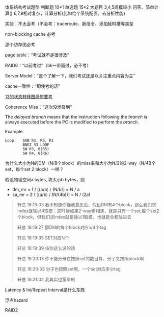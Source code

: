 体系结构考试题型
判断题
10\*1
单选题
15\*2
大题目
3,4,5规模较小 问答、简单计算()
6,7,8相对复杂，计算分析(比如给个系统配置，去分析性能)





实验：不太会考（不会考：traceroute、新指令、添加延时槽等类型

non-blocking cache 必考

那个访存图必考

page table：“考试就不是很涉及”

RAID6：“以前考过”（bk一带而过，必不考）

Server Model：“这个了解一下，我们考试还是以关注重点内容为主”

cache一致性：“即使考的话”

<u>13的状态转移图感觉要考</u>

Coherence Miss：“这次没涉及到”



The *delayed branch* means that the instruction following the *branch* is always executed before the PC is modified to perform the *branch*.

Example:

```assembly
Loop:   SUB R3, R3, R1
        BNEZ R3 LOOP
        SW R3, 0(R5)
        SW R4, 0(R6)
```



为什么大小为N的DM（N/B个block）的miss率和大小为N/2的2-way（N/4B个set，每个set 2 block）一样？

假设物理空间a bytes, 块大小b bytes，则

* dm_mr = 1 / [(a/b) / (N/b)] = N / a
* sa_mr = 2 / [(a/b) / (N/(4b))] = N / (2a)

> 轩总 18:19:03
> 我不知道你懂我意思没，假设DM有4个block，那么我们求Index就除以4取模；这时候如果2-way组相连，就是只有一个set,每个set2个block，但我们求index就是除以1取模，也就是全都放进去
>
> 轩总 18:19:27
> 那DM的每个block对应n/4个tag
>
> 轩总 18:19:35
> SET对应N个
>
> 轩总 18:19:39
> 按你这么说的话
>
> 轩总 18:20:13
> 你不能分母在按照set的数目算，分子又按照block啊
>
> 轩总 18:20:33
> 分子也按照set啊，一个set对应多少tag
>
> 轩总 18:21:02
> 我其实也蛮晕的





Latency & Ini/Repeat Interval是什么东西

浮点hazard

RAID2